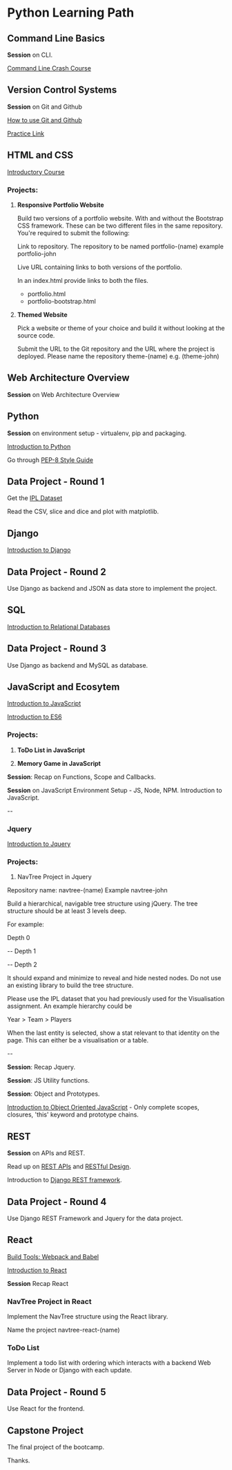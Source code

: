 # Python Learning Path

## Command Line Basics

**Session** on CLI.

[Command Line Crash Course](https://learnpythonthehardway.org/book/appendixa.html)

## Version Control Systems

**Session** on Git and Github

[How to use Git and Github](https://in.udacity.com/course/how-to-use-git-and-github--ud775)

[Practice Link](https://try.github.io/levels/1/challenges/1)

## HTML and CSS

[Introductory Course](https://learn.shayhowe.com/)

### Projects:

1. **Responsive Portfolio Website**

	Build two versions of a portfolio website. With and without the Bootstrap CSS framework. These can be two different files in the same repository. You're required to submit the following:

	Link to repository. The repository to be named portfolio-(name) example portfolio-john

	Live URL containing links to both versions of the portfolio.


	In an index.html provide links to both the files.
    * portfolio.html
	* portfolio-bootstrap.html

2. **Themed Website**

	Pick a website or theme of your choice and build it without looking at the source code.


	Submit the URL to the Git repository and the URL where the project is deployed. Please name the repository theme-(name) e.g. (theme-john)


## Web Architecture Overview

**Session** on Web Architecture Overview

## Python

**Session** on environment setup - virtualenv, pip and packaging.

[Introduction to Python](https://www.youtube.com/watch?v=HBxCHonP6Ro&list=PL6gx4Cwl9DGAcbMi1sH6oAMk4JHw91mC_)

Go through [PEP-8 Style Guide](https://www.python.org/dev/peps/pep-0008/)

## Data Project - Round 1

Get the [IPL Dataset](https://www.kaggle.com/manasgarg/ipl)

Read the CSV, slice and dice and plot with matplotlib.

## Django

[Introduction to Django](https://www.youtube.com/playlist?list=PL6gx4Cwl9DGBlmzzFcLgDhKTTfNLfX1IK)

## Data Project - Round 2

Use Django as backend and JSON as data store to implement the project.

## SQL

[Introduction to Relational Databases](https://in.udacity.com/course/intro-to-relational-databases--ud197)

## Data Project - Round 3

Use Django as backend and MySQL as database.

## JavaScript and Ecosytem

[Introduction to JavaScript](https://in.udacity.com/course/intro-to-javascript--ud803)

[Introduction to ES6](https://www.udacity.com/course/es6-javascript-improved--ud356)

### Projects:

1. **ToDo List in JavaScript**

2. **Memory Game in JavaScript**

**Session**: Recap on Functions, Scope and Callbacks.

**Session** on JavaScript Environment Setup - JS, Node, NPM. Introduction to JavaScript.

--

### Jquery

[Introduction to Jquery](https://in.udacity.com/course/intro-to-jquery--ud245)

### Projects:

1. NavTree Project in Jquery

Repository name: navtree-(name) Example navtree-john


Build a hierarchical, navigable tree structure using jQuery. The tree structure should be at least 3 levels deep.

For example:

Depth 0

-- Depth 1

-- Depth 2

It should expand and minimize to reveal and hide nested nodes. Do not use an existing library to build the tree structure.

Please use the IPL dataset that you had previously used for the Visualisation assignment. An example hierarchy could be

Year > Team > Players

When the last entity is selected, show a stat relevant to that identity on the page. This can either be a visualisation or a table.

--

**Session**: Recap Jquery.

**Session**: JS Utility functions.

**Session**: Object and Prototypes.

[Introduction to Object Oriented JavaScript](https://classroom.udacity.com/courses/ud711) - Only complete scopes, closures, 'this' keyword and prototype chains.


## REST

**Session** on APIs and REST.

Read up on [REST APIs](https://en.wikipedia.org/wiki/Representational_state_transfer) and [RESTful Design](https://blog.philipphauer.de/restful-api-design-best-practices/).

Introduction to [Django REST framework](http://www.django-rest-framework.org/).

## Data Project - Round 4

Use Django REST Framework and Jquery for the data project.

## React

[Build Tools: Webpack and Babel](https://stanko.github.io/webpack-babel-react-revisited/)

[Introduction to React](https://egghead.io/courses/start-learning-react)

**Session** Recap React

### NavTree Project in React

Implement the NavTree structure using the React library.

Name the project navtree-react-(name)

### ToDo List

Implement a todo list with ordering which interacts with a backend Web Server in Node or Django with each update.

## Data Project - Round 5

Use React for the frontend.

## Capstone Project

The final project of the bootcamp.

Thanks.
